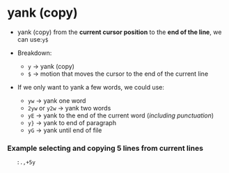 # yank (copy)

 * yank (copy) from the **current cursor position** to the **end of the line**, we can use:`y$`
 * Breakdown:
   * `y` $\rightarrow$ yank (copy)
   * `$` $\rightarrow$ motion that moves the cursor to the end of the current line

 * If we only want to yank a few words, we could use:
   * `yw` $\rightarrow$ yank one word
   * `2yw` or `y2w` $\rightarrow$ yank two words
   * `yE` $\rightarrow$ yank to the end of the current word (*including punctuation*)
   * `y}` $\rightarrow$ yank to end of paragraph
   * `yG` $\rightarrow$ yank until end of file


### Example selecting and copying 5 lines from current lines
```bash
   :.,+5y
```
